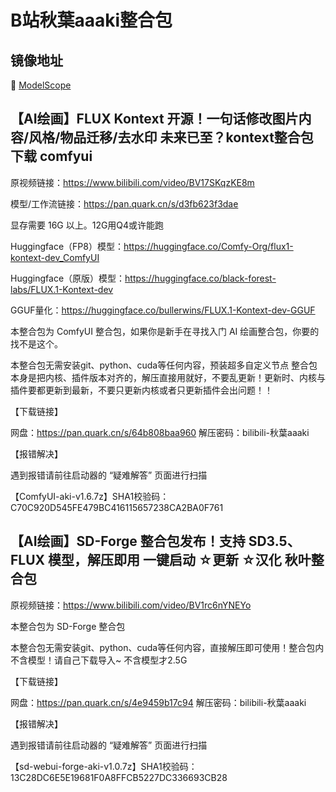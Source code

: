# B站秋葉aaaki整合包

## 镜像地址

🤖 <a href="https://www.modelscope.cn/models/jiange1236/akibanzu">ModelScope</a>


## 【AI绘画】FLUX Kontext 开源！一句话修改图片内容/风格/物品迁移/去水印 未来已至？kontext整合包下载 comfyui

原视频链接：https://www.bilibili.com/video/BV17SKqzKE8m

模型/工作流链接：https://pan.quark.cn/s/d3fb623f3dae

显存需要 16G 以上。12G用Q4或许能跑

Huggingface（FP8）模型：https://huggingface.co/Comfy-Org/flux1-kontext-dev_ComfyUI

Huggingface（原版）模型：https://huggingface.co/black-forest-labs/FLUX.1-Kontext-dev

GGUF量化：https://huggingface.co/bullerwins/FLUX.1-Kontext-dev-GGUF

本整合包为 ComfyUI 整合包，如果你是新手在寻找入门 AI 绘画整合包，你要的找不是这个。

本整合包无需安装git、python、cuda等任何内容，预装超多自定义节点
整合包本身是把内核、插件版本对齐的，解压直接用就好，不要乱更新！更新时、内核与插件要都更新到最新，不要只更新内核或者只更新插件会出问题！！

【下载链接】

网盘：https://pan.quark.cn/s/64b808baa960
解压密码：bilibili-秋葉aaaki

【报错解决】

遇到报错请前往启动器的 “疑难解答” 页面进行扫描

【ComfyUI-aki-v1.6.7z】SHA1校验码：C70C920D545FE479BC416115657238CA2BA0F761

## 【AI绘画】SD-Forge 整合包发布！支持 SD3.5、FLUX 模型，解压即用 一键启动 ☆更新 ☆汉化 秋叶整合包

原视频链接：https://www.bilibili.com/video/BV1rc6nYNEYo

本整合包为 SD-Forge 整合包

本整合包无需安装git、python、cuda等任何内容，直接解压即可使用！整合包内不含模型！请自己下载导入~
不含模型才2.5G

【下载链接】

网盘：https://pan.quark.cn/s/4e9459b17c94
解压密码：bilibili-秋葉aaaki

【报错解决】

遇到报错请前往启动器的 “疑难解答” 页面进行扫描

【sd-webui-forge-aki-v1.0.7z】SHA1校验码：13C28DC6E5E19681F0A8FFCB5227DC336693CB28
